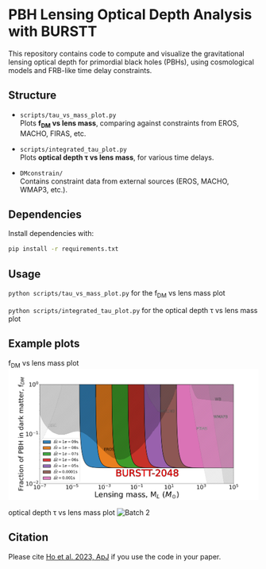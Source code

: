 # PBH Lensing Optical Depth Analysis with BURSTT

This repository contains code to compute and visualize the gravitational lensing optical depth for primordial black holes (PBHs), using cosmological models and FRB-like time delay constraints.

## Structure

- `scripts/tau_vs_mass_plot.py`  
  Plots **f<sub>DM</sub> vs lens mass**, comparing against constraints from EROS, MACHO, FIRAS, etc.
  
- `scripts/integrated_tau_plot.py`  
  Plots **optical depth τ vs lens mass**, for various time delays.

- `DMconstrain/`  
  Contains constraint data from external sources (EROS, MACHO, WMAP3, etc.).

## Dependencies

Install dependencies with:

```bash
pip install -r requirements.txt
```

## Usage
`python scripts/tau_vs_mass_plot.py` for the f<sub>DM</sub> vs lens mass plot  

`python scripts/integrated_tau_plot.py` for the optical depth τ vs lens mass plot

## Example plots
f<sub>DM</sub> vs lens mass plot  
<img src="fdm_ml.png" alt="Batch 1" width="800">  

optical depth τ vs lens mass plot
<img src="" alt="Batch 2" width="800">

## Citation
Please cite [Ho et al. 2023, ApJ](https://iopscience.iop.org/article/10.3847/1538-4357/accb9e) if you use the code in your paper.

